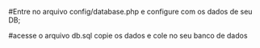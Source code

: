 #Entre no arquivo config/database.php e configure com os dados de seu DB;

#acesse o arquivo db.sql copie os dados e cole no seu banco de dados